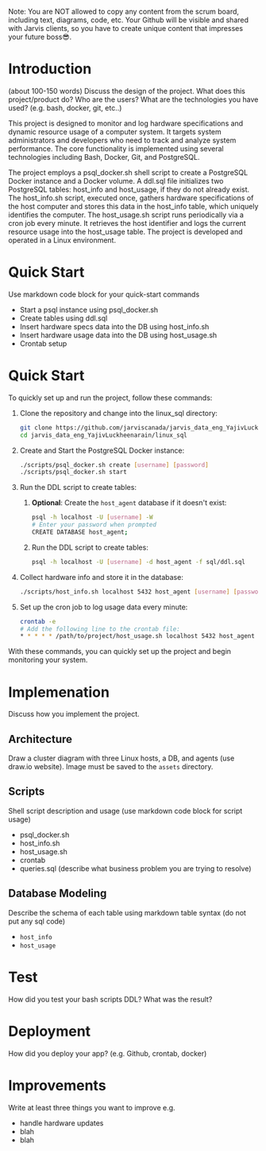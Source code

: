Note: You are NOT allowed to copy any content from the scrum board, including text, diagrams, code, etc. Your Github will be visible and shared with Jarvis clients, so you have to create unique content that impresses your future boss😎.

# Introduction
(about 100-150 words)
Discuss the design of the project. What does this project/product do? Who are the users? What are the technologies you have used? (e.g. bash, docker, git, etc..)

This project is designed to monitor and log hardware specifications and dynamic resource usage of a computer system. It targets system administrators and developers who need to track and analyze system performance. The core functionality is implemented using several technologies including Bash, Docker, Git, and PostgreSQL.

The project employs a psql_docker.sh shell script to create a PostgreSQL Docker instance and a Docker volume. A ddl.sql file initializes two PostgreSQL tables: host_info and host_usage, if they do not already exist. The host_info.sh script, executed once, gathers hardware specifications of the host computer and stores this data in the host_info table, which uniquely identifies the computer. The host_usage.sh script runs periodically via a cron job every minute. It retrieves the host identifier and logs the current resource usage into the host_usage table. The project is developed and operated in a Linux environment.

# Quick Start
Use markdown code block for your quick-start commands
- Start a psql instance using psql_docker.sh
- Create tables using ddl.sql
- Insert hardware specs data into the DB using host_info.sh
- Insert hardware usage data into the DB using host_usage.sh
- Crontab setup

# Quick Start

To quickly set up and run the project, follow these commands:

1. Clone the repository and change into the linux_sql directory:
    ```sh
    git clone https://github.com/jarviscanada/jarvis_data_eng_YajivLuckheenarain.git
    cd jarvis_data_eng_YajivLuckheenarain/linux_sql
    ```

2. Create and Start the PostgreSQL Docker instance:
    ```sh
    ./scripts/psql_docker.sh create [username] [password]
    ./scripts/psql_docker.sh start
    ```
    
3. Run the DDL script to create tables:

   1. **Optional**: Create the `host_agent` database if it doesn't exist:

      ```sh
      psql -h localhost -U [username] -W
      # Enter your password when prompted
      CREATE DATABASE host_agent;
      ```

   2. Run the DDL script to create tables:

      ```sh
      psql -h localhost -U [username] -d host_agent -f sql/ddl.sql
      ```

4. Collect hardware info and store it in the database:
    ```sh
    ./scripts/host_info.sh localhost 5432 host_agent [username] [password]
    ```

5. Set up the cron job to log usage data every minute:
    ```sh
    crontab -e
    # Add the following line to the crontab file:
    * * * * * /path/to/project/host_usage.sh localhost 5432 host_agent [username] [password] > /tmp/host_usage.log
    ```

With these commands, you can quickly set up the project and begin monitoring your system.



# Implemenation
Discuss how you implement the project.
## Architecture
Draw a cluster diagram with three Linux hosts, a DB, and agents (use draw.io website). Image must be saved to the `assets` directory.

## Scripts
Shell script description and usage (use markdown code block for script usage)
- psql_docker.sh
- host_info.sh
- host_usage.sh
- crontab
- queries.sql (describe what business problem you are trying to resolve)

## Database Modeling
Describe the schema of each table using markdown table syntax (do not put any sql code)
- `host_info`
- `host_usage`

# Test
How did you test your bash scripts DDL? What was the result?

# Deployment
How did you deploy your app? (e.g. Github, crontab, docker)

# Improvements
Write at least three things you want to improve 
e.g. 
- handle hardware updates 
- blah
- blah
